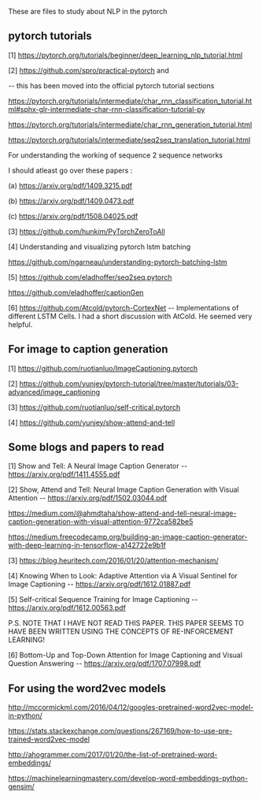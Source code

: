 These are files to study about NLP in the pytorch

pytorch tutorials 
------------------------------------

[1] https://pytorch.org/tutorials/beginner/deep_learning_nlp_tutorial.html

[2] https://github.com/spro/practical-pytorch and 

-- this has been moved into the official pytorch tutorial sections 

https://pytorch.org/tutorials/intermediate/char_rnn_classification_tutorial.html#sphx-glr-intermediate-char-rnn-classification-tutorial-py

https://pytorch.org/tutorials/intermediate/char_rnn_generation_tutorial.html

https://pytorch.org/tutorials/intermediate/seq2seq_translation_tutorial.html

For understanding the working of sequence 2 sequence networks 

I should atleast go over these papers : 

(a) https://arxiv.org/pdf/1409.3215.pdf

(b) https://arxiv.org/pdf/1409.0473.pdf

(c) https://arxiv.org/pdf/1508.04025.pdf

[3] https://github.com/hunkim/PyTorchZeroToAll

[4] Understanding and visualizing pytorch lstm batching 

https://github.com/ngarneau/understanding-pytorch-batching-lstm

[5] https://github.com/eladhoffer/seq2seq.pytorch

https://github.com/eladhoffer/captionGen

[6] https://github.com/Atcold/pytorch-CortexNet -- Implementations of different LSTM Cells. I had a short discussion with 
AtCold. He seemed very helpful.


For image to caption generation
------------------------------------

[1] https://github.com/ruotianluo/ImageCaptioning.pytorch

[2] https://github.com/yunjey/pytorch-tutorial/tree/master/tutorials/03-advanced/image_captioning

[3] https://github.com/ruotianluo/self-critical.pytorch

[4] https://github.com/yunjey/show-attend-and-tell

Some blogs and papers to read 
-----------------------------

[1] Show and Tell: A Neural Image Caption Generator -- https://arxiv.org/pdf/1411.4555.pdf

[2] Show, Attend and Tell: Neural Image Caption Generation with Visual Attention -- https://arxiv.org/pdf/1502.03044.pdf

https://medium.com/@ahmdtaha/show-attend-and-tell-neural-image-caption-generation-with-visual-attention-9772ca582be5

https://medium.freecodecamp.org/building-an-image-caption-generator-with-deep-learning-in-tensorflow-a142722e9b1f

[3] https://blog.heuritech.com/2016/01/20/attention-mechanism/

[4] Knowing When to Look: Adaptive Attention via A Visual Sentinel for Image Captioning -- https://arxiv.org/pdf/1612.01887.pdf

[5] Self-critical Sequence Training for Image Captioning -- https://arxiv.org/pdf/1612.00563.pdf

P.S. NOTE THAT I HAVE NOT READ THIS PAPER. THIS PAPER SEEMS TO HAVE BEEN WRITTEN USING THE CONCEPTS OF RE-INFORCEMENT LEARNING!

[6] Bottom-Up and Top-Down Attention for Image Captioning and Visual Question Answering -- https://arxiv.org/pdf/1707.07998.pdf




For using the word2vec models
------------------------------------

http://mccormickml.com/2016/04/12/googles-pretrained-word2vec-model-in-python/

https://stats.stackexchange.com/questions/267169/how-to-use-pre-trained-word2vec-model

http://ahogrammer.com/2017/01/20/the-list-of-pretrained-word-embeddings/

https://machinelearningmastery.com/develop-word-embeddings-python-gensim/


